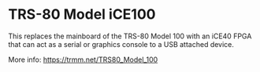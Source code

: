 TRS-80 Model iCE100
====

This replaces the mainboard of the TRS-80 Model 100 with an iCE40 FPGA
that can act as a serial or graphics console to a USB attached device.

More info: https://trmm.net/TRS80_Model_100
